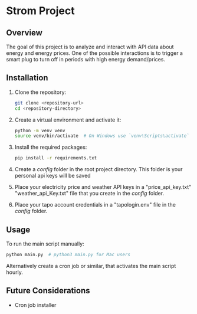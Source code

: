 # Strom Project

## Overview
The goal of this project is to analyze and interact with API data about energy and energy prices.
One of the possible interactions is to trigger a smart plug to turn off in periods with high energy demand/prices.

## Installation
1. Clone the repository:
    ```sh
    git clone <repository-url>
    cd <repository-directory>
    ```

2. Create a virtual environment and activate it:
    ```sh
    python -m venv venv
    source venv/bin/activate  # On Windows use `venv\Scripts\activate`
    ```

3. Install the required packages:
    ```sh
    pip install -r requirements.txt
    ```

4. Create a _config_ folder in the root project directory. This folder is your personal api keys will be saved
5. Place your electricity price and weather API keys in a "price_api_key.txt" "weather_api_Key.txt" file that you create in the _config_ folder.
6. Place your tapo account credentials in a "tapologin.env" file in the _config_ folder.

## Usage
To run the main script manually:
```sh
python main.py  # python3 main.py for Mac users
```

Alternatively create a cron job or similar, that activates the main script hourly.


## Future Considerations
- Cron job installer
